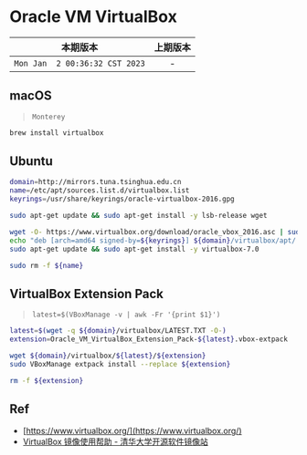 # Oracle VM VirtualBox

本期版本 | 上期版本
:---: | :---:
`Mon Jan  2 00:36:32 CST 2023` | -


## macOS

> `Monterey`

```bash
brew install virtualbox
```

## Ubuntu


```bash
domain=http://mirrors.tuna.tsinghua.edu.cn
name=/etc/apt/sources.list.d/virtualbox.list
keyrings=/usr/share/keyrings/oracle-virtualbox-2016.gpg

sudo apt-get update && sudo apt-get install -y lsb-release wget

wget -O- https://www.virtualbox.org/download/oracle_vbox_2016.asc | sudo gpg --dearmor --yes --output ${keyrings}
echo "deb [arch=amd64 signed-by=${keyrings}] ${domain}/virtualbox/apt/ $(lsb_release -cs) contrib" | sudo tee ${name}
sudo apt-get update && sudo apt-get install -y virtualbox-7.0
```

```bash
sudo rm -f ${name}
```


## VirtualBox Extension Pack

> `latest=$(VBoxManage -v | awk -Fr '{print $1}')`

```bash
latest=$(wget -q ${domain}/virtualbox/LATEST.TXT -O-)
extension=Oracle_VM_VirtualBox_Extension_Pack-${latest}.vbox-extpack

wget ${domain}/virtualbox/${latest}/${extension}
sudo VBoxManage extpack install --replace ${extension}
```

```bash
rm -f ${extension}
```


## Ref

* [https://www.virtualbox.org/](https://www.virtualbox.org/)
* [VirtualBox 镜像使用帮助 - 清华大学开源软件镜像站](https://mirrors.tuna.tsinghua.edu.cn/help/virtualbox/)